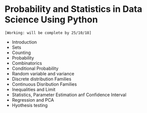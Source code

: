 # Probability and Statistics in Data Science Using Python
```
[Working: will be complete by 25/10/18]
```
  - Introduction
  - Sets
  - Counting
  - Probability 
  - Combinatorics
  - Conditional Probability
  - Random variable and variance
  - Discrete distribution Families
  - Continuous Disribution Families
  - Inequalities and Limit
  - Statistics, Parameter Estimation anf Confidence Interval
  - Regression and PCA
  - Hyothesis testing
